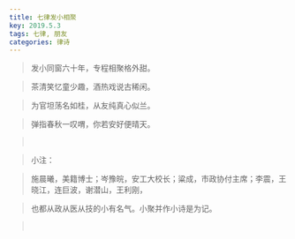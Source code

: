 ```yaml
---
title: 七律发小相聚
key: 2019.5.3
tags: 七律, 朋友
categories: 律诗
---
```


<blockquote class="blockquote-center">发小同窗六十年，专程相聚格外甜。
</blockquote>
<blockquote class="blockquote-center">茶清笑忆童少趣，酒热戏说古稀闲。
</blockquote>
<blockquote class="blockquote-center">为官坦荡名如桂，从友纯真心似兰。
</blockquote>
<blockquote class="blockquote-center">弹指春秋一叹喟，你若安好便晴天。
</blockquote>
<blockquote class="blockquote-center"></br>
</blockquote>
<blockquote class="blockquote-center">小注：
</blockquote>
<blockquote class="blockquote-center">施晨曦，美籍博士；岑豫皖，安工大校长；粱成，市政协付主席；李震，王晓江，连巨波，谢潜山，王利刚，
</blockquote>
<blockquote class="blockquote-center">也都从政从医从技的小有名气。小聚并作小诗是为记。
</blockquote>
<blockquote class="blockquote-center"></br>
</blockquote>
